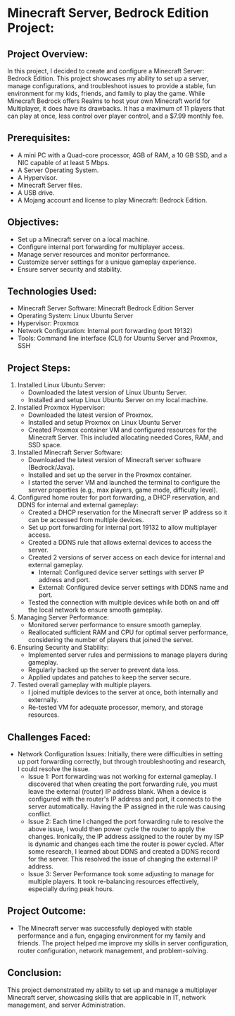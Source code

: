 # Minecraft Server, Bedrock Edition Project:

**Project Overview:**
---------------------
In this project, I decided to create and configure a Minecraft Server: Bedrock Edition. This project showcases my ability to set up a server, manage configurations, and troubleshoot issues to provide a stable, fun environment for my kids, friends, and family to play the game. While Minecraft Bedrock offers Realms to host your own Minecraft world for Multiplayer, it does have its drawbacks. It has a maximum of 11 players that can play at once, less control over player control, and a $7.99 monthly fee.  

**Prerequisites:**
-----------------
- A mini PC with a Quad-core processor, 4GB of RAM, a 10 GB SSD, and a NIC capable of at least 5 
Mbps.
- A Server Operating System.
- A Hypervisor.
- Minecraft Server files.
- A USB drive.
- A Mojang account and license to play Minecraft: Bedrock Edition.

**Objectives:** 
---------------
- Set up a Minecraft server on a local machine. 
- Configure internal port forwarding for multiplayer access. 
- Manage server resources and monitor performance. 
- Customize server settings for a unique gameplay experience. 
- Ensure server security and stability.

**Technologies Used:** 
----------------------
- Minecraft Server Software: Minecraft Bedrock Edition Server 
- Operating System: Linux Ubuntu Server
- Hypervisor: Proxmox
- Network Configuration: Internal port forwarding (port 19132) 
- Tools: Command line interface (CLI) for Ubuntu Server and Proxmox, SSH

**Project Steps:** 
------------------
1. Installed Linux Ubuntu Server:
   - Downloaded the latest version of Linux Ubuntu Server.
   - Installed and setup Linux Ubuntu Server on my local machine.
2. Installed Proxmox Hypervisor:
   - Downloaded the latest version of Proxmox.
   - Installed and setup Proxmox on Linux Ubuntu Server
   - Created Proxmox container VM and configured resources for the Minecraft Server. This included allocating needed Cores, RAM, and SSD space.
3. Installed Minecraft Server Software: 
   - Downloaded the latest version of Minecraft server software (Bedrock/Java). 
   - Installed and set up the server in the Proxmox container. 
   - I started the server VM and launched the terminal to configure the server properties (e.g., max players, game mode, difficulty level). 
4. Configured home router for port forwarding, a DHCP reservation, and DDNS for internal and external gameplay: 
   - Created a DHCP reservation for the Minecraft server IP address so it can be accessed from multiple devices.
   - Set up port forwarding for internal port 19132 to allow multiplayer access.
   - Created a DDNS rule that allows external devices to access the server.
   - Created 2 versions of server access on each device for internal and external gameplay.
      - Internal: Configured device server settings with server IP address and port.
      - External: Configured device server settings with DDNS name and port.
   - Tested the connection with multiple devices while both on and off the local network to ensure smooth gameplay. 
5. Managing Server Performance: 
   - Monitored server performance to ensure smooth gameplay. 
   - Reallocated sufficient RAM and CPU for optimal server performance, considering the number of players that joined the server.
6. Ensuring Security and Stability: 
   - Implemented server rules and permissions to manage players during gameplay. 
   - Regularly backed up the server to prevent data loss.
   - Applied updates and patches to keep the server secure.  
7. Tested overall gameplay with multiple players. 
   - I joined multiple devices to the server at once, both internally and externally.
   - Re-tested VM for adequate processor, memory, and storage resources.

**Challenges Faced:**
---------------------
- Network Configuration Issues: Initially, there were difficulties in setting up port forwarding correctly, but through troubleshooting and research, I could resolve the issue. 
   - Issue 1: Port forwarding was not working for external gameplay. I discovered that when creating the port forwarding rule, you must leave the external (router) IP address blank. When a device is configured 
              with the router's IP address and port, it connects to the server automatically. Having the IP assigned in the rule was causing conflict.
   - Issue 2: Each time I changed the port forwarding rule to resolve the above issue, I would then power cycle the router to apply the changes. Ironically, the IP address assigned to the router by my ISP is 
              dynamic and changes each time the router is power cycled. After some research, I learned about DDNS and created a DDNS record for the server. This resolved the issue of changing the external IP 
              address.
   - Issue 3: Server Performance took some adjusting to manage for multiple players. It took re-balancing resources effectively, especially during peak hours.
 
**Project Outcome:**
--------------------
- The Minecraft server was successfully deployed with stable performance and a fun, engaging environment for my family and friends. The project helped me improve my skills in server configuration, router configuration, network management, and problem-solving. 

**Conclusion:** 
---------------
This project demonstrated my ability to set up and manage a multiplayer Minecraft server, showcasing skills that are applicable in IT, network management, and server Administration. 

